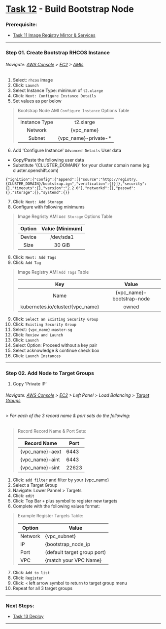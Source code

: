 # [Task 12](../tasks/nodes/) - Build Bootstrap Node
### Prerequisite:
  + [Task 11 Image Registry Mirror & Services]
---------------------------------------------------------------------------------
### Step 01\. Create Bootstrap RHCOS Instance
###### Navigate: [AWS Console] > [EC2] > [AMIs]
  1. Select: `rhcos` image
  2. Click: `Launch`
  3. Select Instance Type: minimum of `t2.xlarge`
  4. Click: `Next: Configure Instance Details`
  5. Set values as per below

>   Bootstrap Node AMI `Configure Instance` Options Table
>
>   |                |                      |
>   |:--------------:|:--------------------:|
>   | Instance Type  | t2.xlarge            |
>   | Network        | {vpc_name}           |
>   | Subnet         | {vpc_name}-private-* |

  6. Add 'Configure Instance' `Advanced Details` User data        
  - Copy/Paste the following user data        
  - Substitute '{CLUSTER\_DOMAIN}' for your cluster domain name (eg: cluster.openshift.com)
```
{"ignition":{"config":{"append":[{"source":"http://registry.{CLUSTER_DOMAIN}/bootstrap.ign","verification":{}}]},"security":{},"timeouts":{},"version":"2.2.0"},"networkd":{},"passwd":{},"storage":{},"systemd":{}}
```

  7. Click: `Next: Add Storage`
  7. Configure with following minimums
>   Image Regristy AMI `Add Storage` Options Table
>
>   | Option         | Value (Minimum)     |
>   |:--------------:|:-------------------:|
>   | Device         | /dev/sda1           |
>   | Size           | 30 GiB              |

  8. Click: `Next: Add Tags`
  9. Click: `Add Tag`
>   Image Registry AMI `Add Tags` Table
>
>   | Key                              | Value                     |
>   |:--------------------------------:|:-------------------------:|
>   | Name                             | {vpc_name}-bootstrap-node |
>   | kubernetes.io/cluster/{vpc_name} | owned                     |


  9. Click: `Select an Existing Security Group`
  9. Click: `Existing Security Group`
  9. Select: `{vpc_name}-master-sg`
 11. Click: `Review and Launch`
 12. Click: `Launch`
 13. Select Option: Proceed without a key pair
 13. Select acknowledge & continue check box
 12. Click: `Launch Instances`

---------------------------------------------------------------------------------
### Step 02\. Add Node to Target Groups
 01. Copy 'Private IP'

###### Navigate: [AWS Console] > [EC2] > Left Panel > Load Balancing > [Target Groups]
######  > For each of the 3 record name & port sets do the following:
> Record Record Name & Port Sets:
>    
>   | Record Name     | Port  |
>   |-----------------|-------|
>   | {vpc_name}-aext |  6443 |
>   | {vpc_name}-aint |  6443 |
>   | {vpc_name}-sint | 22623 |
>

  1. Click: `add filter` and filter by your {vpc\_name}
  2. Select a Target Group
  3. Navigate: Lower Pannel > Targets
  4. Click: `edit` 
  5. Click: Top Bar ` + ` plus symbol to register new targets
  6. Complete with the following values format:
> Example Register Targets Table:
>    
>   | Option  | Value                       |
>   |---------|-----------------------------|
>   | Network | {vpc_subnet}          |
>   | IP      | {bootstrap_node_ip    |
>   | Port    | (default target group port) |
>   | VPC     | {match your VPC Name} |
>    

  7. Click: `Add to list` 
  8. Click: `Register` 
  9. Click: ` < ` left arrow symbol to return to target group menu
 10. Repeat for all 3 target groups

---------------------------------------------------------------------------------
### Next Steps:
  + [Task 13 Deploy]
--------------------------------------------------------------------------------
[EC2]:https://console.amazonaws-us-gov.com/ec2/home
[VPC]:https://console.amazonaws-us-gov.com/vpc/home
[AMIs]:https://console.amazonaws-us-gov.com/ec2/home#Images
[Instances]:https://console.amazonaws-us-gov.com/ec2/home#Instances
[Elastic IPs]:https://console.amazonaws-us-gov.com/vpc/home#Addresses
[AWS Console]:https://console.amazonaws-us-gov.com/console/home
[Route 53 DNS]:https://console.amazonaws-us-gov.com/route53/home
[Target Groups]:https://console.amazonaws-us-gov.com/ec2/home#TargetGroups
[Task 01 Prerequisites]:manual/01_Prerequisites.md
[Task 02 Stage Assets]:manual/02_StageAssets.md
[Task 03 Certificates]:manual/03_Certificates.md
[Task 04 Setup AWS VPC]:manual/04_SetupVPC.md
[Task 05 Configure Route53 DNS]:manual/05_Route53DNS.md
[Task 06 Setup Target Groups]:manual/06_TargetGroups.md
[Task 07 Setup Load Balancers]:manual/07_LoadBalancers.md
[Task 08 Setup Security Groups]:manual/08_SecurityGroups.md
[Task 09 Setup IAM Roles]:manual/09_IAMRoles.md
[Task 10 Image Registry Instance]:manual/10_ImageRegistryInstance.md
[Task 11 Image Registry Mirror & Services]:manual/11_ImageRegistryServices.md
[Task 12 Build Nodes]:manual/12_BuildNodes.md
[Task 13 Deploy]:manual/13_Deploy.md
